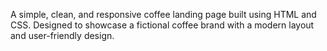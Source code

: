 A simple, clean, and responsive coffee landing page built using HTML and CSS. Designed to showcase a fictional coffee brand with a modern layout and user-friendly design.
